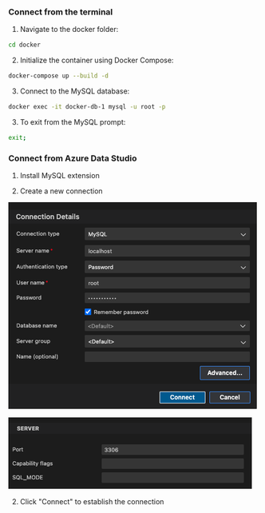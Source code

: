 ### Connect from the terminal

1. Navigate to the docker folder:

```sh
cd docker
```

2. Initialize the container using Docker Compose:

```sh
docker-compose up --build -d
```

3. Connect to the MySQL database:

```sh
docker exec -it docker-db-1 mysql -u root -p
```

3. To exit from the MySQL prompt:

```sh
exit;
```

### Connect from Azure Data Studio

1. Install MySQL extension

2. Create a new connection

![alt text](image.png)

![alt text](image-1.png)

2. Click "Connect" to establish the connection
